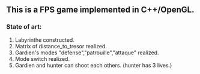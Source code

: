 ## This is a FPS game implemented in C++/OpenGL.

### State of art:

1. Labyrinthe constructed.
2. Matrix of distance_to_tresor realized.
3. Gardien's modes "defense","patrouille","attaque" realized.
4. Mode switch realized.
5. Gardien and hunter can shoot each others. (hunter has 3 lives.)
